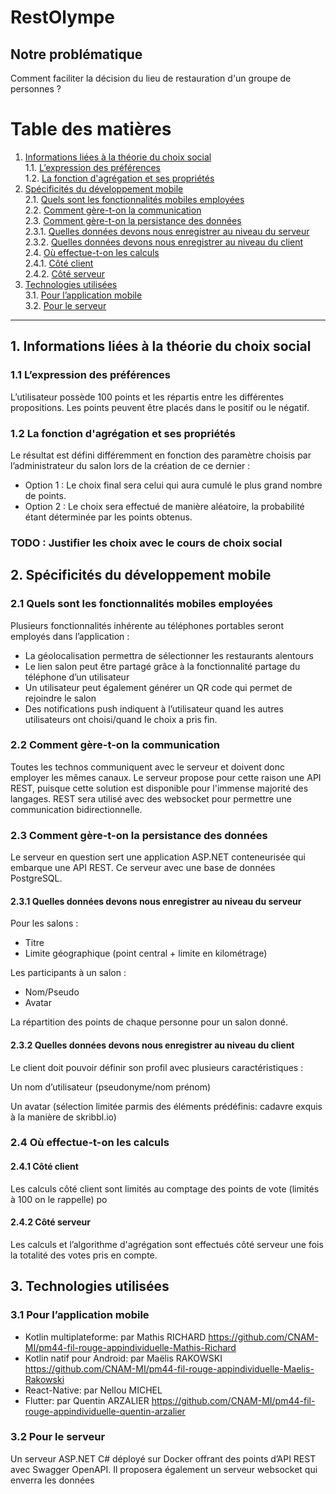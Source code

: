 # RestOlympe
## Notre problématique 
Comment faciliter la décision du lieu de restauration d'un groupe de personnes ?

# Table des matières

1. [Informations liées à la théorie du choix social](#1-informations-liées-à-la-théorie-du-choix-social)  
    1.1. [L’expression des préférences](#11-lexpression-des-préférences)  
    1.2. [La fonction d'agrégation et ses propriétés](#12-la-fonction-daggrégation-et-ses-propriétés)
2. [Spécificités du développement mobile](#2-spécificités-du-développement-mobile)  
    2.1. [Quels sont les fonctionnalités mobiles employées](#21-quels-sont-les-fonctionnalités-mobiles-employées)  
    2.2. [Comment gère-t-on la communication](#22-comment-gère-t-on-la-communication)  
    2.3. [Comment gère-t-on la persistance des données](#23-comment-gère-t-on-la-persistence-des-données)  
        2.3.1. [Quelles données devons nous enregistrer au niveau du serveur](#231-quelles-données-devons-nous-enregistrer-au-niveau-du-serveur)  
        2.3.2. [Quelles données devons nous enregistrer au niveau du client](#232-quelles-données-devons-nous-enregistrer-au-niveau-du-client)  
    2.4. [Où effectue-t-on les calculs](#24-où-effectue-t-on-les-calculs)  
        2.4.1. [Côté client](#241-côté-client)  
        2.4.2. [Côté serveur](#242-côté-serveur)  
3. [Technologies utilisées](#3-technologies-utilisées)  
    3.1. [Pour l’application mobile](#31-pour-lapplication-mobile)  
    3.2. [Pour le serveur](#32-pour-le-serveur)  

---

## 1. Informations liées à la théorie du choix social
### 1.1 L’expression des préférences
L’utilisateur possède 100 points et les répartis entre les différentes propositions. Les points peuvent être placés dans le positif ou le négatif.

### 1.2 La fonction d'agrégation et ses propriétés
Le résultat est défini différemment en fonction des paramètre choisis par l’administrateur du salon lors de la création de ce dernier : 

- Option 1 : Le choix final sera celui qui aura cumulé le plus grand nombre de points.
- Option 2 : Le choix sera effectué de manière aléatoire, la probabilité étant déterminée par les points obtenus.

### TODO : Justifier les choix avec le cours de choix social


## 2. Spécificités du développement mobile
### 2.1 Quels sont les fonctionnalités mobiles employées
Plusieurs fonctionnalités inhérente au téléphones portables seront employés dans l’application :
- La géolocalisation permettra de sélectionner les restaurants alentours  
- Le lien salon peut être partagé grâce à la fonctionnalité partage du téléphone d’un utilisateur  
- Un utilisateur peut également générer un QR code qui permet de rejoindre le salon  
- Des notifications push indiquent à l’utilisateur quand les autres utilisateurs ont choisi/quand le choix a pris fin.

### 2.2 Comment gère-t-on la communication
Toutes les technos communiquent avec le serveur et doivent donc employer les mêmes canaux. Le serveur propose pour cette raison une API REST, puisque cette solution est disponible pour l'immense majorité des langages. REST sera utilisé avec des websocket pour permettre une communication bidirectionnelle.
### 2.3 Comment gère-t-on la persistance des données
Le serveur en question sert une application ASP.NET conteneurisée qui embarque une API REST. Ce serveur avec une base de données PostgreSQL.
#### 2.3.1 Quelles données devons nous enregistrer au niveau du serveur
Pour les salons : 
- Titre
- Limite géographique (point central + limite en kilométrage)  

Les participants à un salon : 
- Nom/Pseudo
- Avatar  

La répartition des points de chaque personne pour un salon donné.

#### 2.3.2 Quelles données devons nous enregistrer au niveau du client
Le client doit pouvoir définir son profil avec plusieurs caractéristiques :

Un nom d’utilisateur (pseudonyme/nom prénom)

Un avatar (sélection limitée parmis des éléments prédéfinis: cadavre exquis à la manière de skribbl.io) 

### 2.4 Où effectue-t-on les calculs
#### 2.4.1 Côté client
Les calculs côté client sont limités au comptage des points de vote (limités à 100 on le rappelle) po
#### 2.4.2 Côté serveur
Les calculs et l’algorithme d'agrégation sont effectués côté serveur une fois la totalité des votes pris en compte.


## 3. Technologies utilisées
### 3.1 Pour l’application mobile
- Kotlin multiplateforme: par Mathis RICHARD
https://github.com/CNAM-MI/pm44-fil-rouge-appindividuelle-Mathis-Richard
- Kotlin natif pour Android: par Maëlis RAKOWSKI
https://github.com/CNAM-MI/pm44-fil-rouge-appindividuelle-Maelis-Rakowski
- React-Native: par Nellou MICHEL
- Flutter: par Quentin ARZALIER
https://github.com/CNAM-MI/pm44-fil-rouge-appindividuelle-quentin-arzalier
### 3.2 Pour le serveur
Un serveur ASP.NET C# déployé sur Docker offrant des points d’API REST avec Swagger OpenAPI. Il proposera également un serveur websocket qui enverra les données 
